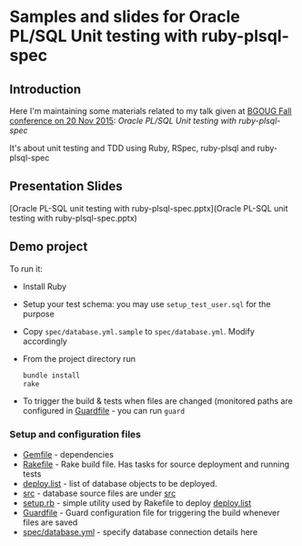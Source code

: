 # Samples and slides for Oracle PL/SQL Unit testing with ruby-plsql-spec

## Introduction ##
Here I'm maintaining some materials related to my talk given at
[BGOUG Fall conference on 20 Nov 2015](http://www.bgoug.org/en/events/details/95.html):
*Oracle PL/SQL Unit testing with ruby-plsql-spec*

It's about unit testing and TDD using Ruby, RSpec, ruby-plsql and ruby-plsql-spec

## Presentation Slides
[Oracle PL-SQL unit testing with ruby-plsql-spec.pptx](Oracle PL-SQL unit testing with ruby-plsql-spec.pptx)

## Demo project
To run it:
 * Install Ruby
 * Setup your test schema: you may use `setup_test_user.sql` for the purpose
 * Copy `spec/database.yml.sample` to `spec/database.yml`. Modify accordingly
 * From the project directory run

   ``` bash
   bundle install
   rake
   ```
 * To trigger the build & tests when files are changed (monitored paths are configured in [Guardfile](Guardfile) - you can run `guard`

### Setup and configuration files

 * [Gemfile](Gemfile) - dependencies
 * [Rakefile](Rakefile) - Rake build file. Has tasks for source deployment and running tests
 * [deploy.list](deploy.list) - list of database objects to be deployed.
 * [src](src) - database source files are under [src](src)
 * [setup.rb](setup.rb) - simple utility used by Rakefile to deploy [deploy.list](deploy.list)
 * [Guardfile](Guardfile) - Guard configuration file for triggering the build whenever files are saved
 * [spec/database.yml](spec/database.yml) - specify database connection details here

